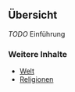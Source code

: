 ## Übersicht

*TODO* Einführung

### Weitere Inhalte

* [Welt](./world.html)
* [Religionen](./religion.html)